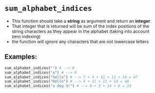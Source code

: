 # `sum_alphabet_indices`

- This function should take a **string** as argument and return an **integer**
- That integer that is returned will be sum of the index positions of the string characters as they appear in the alphabet (taking into account zero indexing)
- the function will ignore any characters that are not lowercase letters

## Examples:

```py
sum_alphabet_indices("") # --> 0
sum_alphabet_indices("a") # --> 0
sum_alphabet_indices("hello") # --> 7 + 4 + 11 + 11 + 14 = 47
sum_alphabet_indices("Hello") # --> 4 + 11 + 11 + 14 = 40
sum_alphabet_indices("a dog 3!") # --> 0 + 3 + 14 + 6 = 23
```

